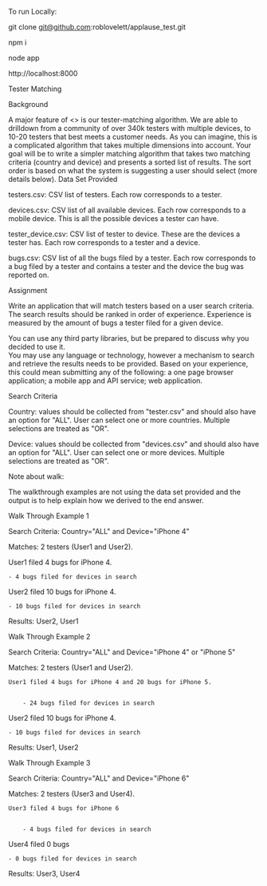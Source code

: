 To run Locally:


git clone git@github.com:roblovelett/applause_test.git


npm i


node app


http://localhost:8000


Tester Matching


Background


A major feature of <> is our tester-matching algorithm.  We are able to drilldown from a community of over 340k testers with multiple devices, to 10-20 testers that best meets a customer needs. As you can imagine, this is a complicated algorithm that takes multiple dimensions into account. 
Your goal will be to write a simpler matching algorithm that takes two matching criteria (country and device) and presents a sorted list of results. The sort order is based on what the system is suggesting a user should select (more details below). 
Data Set Provided


testers.csv: CSV list of testers. Each row corresponds to a tester.


devices.csv: CSV list of all available devices. Each row corresponds to a mobile device. This is all the possible devices a tester can have.


tester_device.csv: CSV list of tester to device. These are the devices a tester has. Each row corresponds to a tester and a device.


bugs.csv: CSV list of all the bugs filed by a tester. Each row corresponds to a bug filed by a tester and contains a tester and the device the bug was reported on.


Assignment


Write an application that will match testers based on a user search criteria. The search results should be ranked in order of experience. Experience is measured by the amount of bugs a tester filed for a given device. 


You can use any third party libraries, but be prepared to discuss why you decided to use it.  
You may use any language or technology, however a mechanism to search and retrieve the results needs to be provided.  Based on your experience, this could mean submitting any of the following: a one page browser application; a mobile app and API service; web application.


Search Criteria


Country: values should be collected from "tester.csv" and should also have an option for "ALL". User can select one or more countries. Multiple selections are treated as "OR".


Device: values should be collected from "devices.csv" and should also have an option for "ALL". User can select one or more devices. Multiple selections are treated as "OR". 


Note about walk:


The walkthrough examples are not using the data set provided and the output is to help explain how we derived to the end answer. 


Walk Through Example 1 


Search Criteria: Country="ALL" and Device="iPhone 4"


Matches: 2 testers (User1 and User2). 


User1 filed 4 bugs for iPhone 4.


	- 4 bugs filed for devices in search


User2 filed 10 bugs for iPhone 4. 


	- 10 bugs filed for devices in search


Results: User2, User1


Walk Through Example 2 


Search Criteria: Country="ALL" and Device="iPhone 4" or "iPhone 5"


Matches: 2 testers (User1 and User2). 


	User1 filed 4 bugs for iPhone 4 and 20 bugs for iPhone 5.  


		- 24 bugs filed for devices in search


User2 filed 10 bugs for iPhone 4.


	- 10 bugs filed for devices in search


Results: User1, User2


Walk Through Example 3


Search Criteria: Country="ALL" and Device="iPhone 6" 


Matches: 2 testers (User3 and User4). 


	User3 filed 4 bugs for iPhone 6  


		- 4 bugs filed for devices in search


User4 filed 0 bugs


	- 0 bugs filed for devices in search


Results: User3, User4